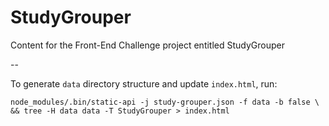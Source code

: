 # StudyGrouper
Content for the Front-End Challenge project entitled StudyGrouper

--

To generate `data` directory structure and update `index.html`, run:

```
node_modules/.bin/static-api -j study-grouper.json -f data -b false \
&& tree -H data data -T StudyGrouper > index.html
```

